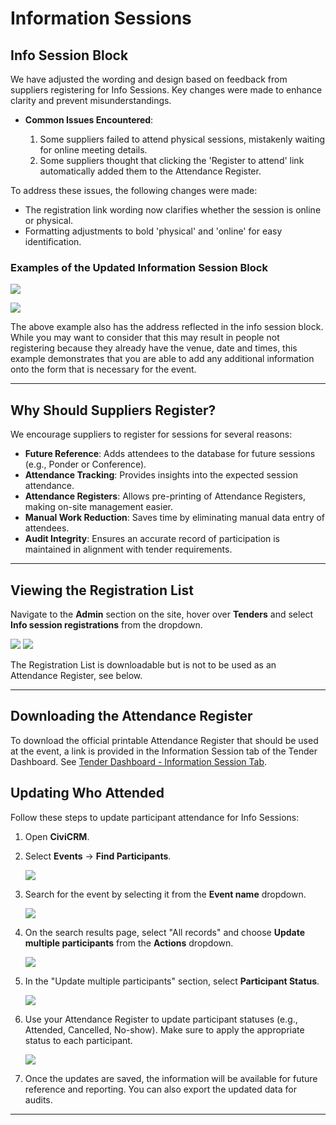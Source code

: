 # Information Sessions

## Info Session Block

We have adjusted the wording and design based on feedback from suppliers registering for Info Sessions. Key changes were made to enhance clarity and prevent misunderstandings.

- **Common Issues Encountered**:

    1. Some suppliers failed to attend physical sessions, mistakenly waiting for online meeting details.
    2. Some suppliers thought that clicking the 'Register to attend' link automatically added them to the Attendance Register.

To address these issues, the following changes were made:

- The registration link wording now clarifies whether the session is online or physical.
- Formatting adjustments to bold 'physical' and 'online' for easy identification.

### Examples of the Updated Information Session Block

![](../img/info-session-1.png)

![](../img/info-session-2.png)

The above example also has the address reflected in the info session block. While you may want to consider that this may result in people not registering because they already have the venue, date and times, this example demonstrates that you are able to add any additional information onto the form that is necessary for the event.

---

## Why Should Suppliers Register?

We encourage suppliers to register for sessions for several reasons:

- **Future Reference**: Adds attendees to the database for future sessions (e.g., Ponder or Conference).
- **Attendance Tracking**: Provides insights into the expected session attendance.
- **Attendance Registers**: Allows pre-printing of Attendance Registers, making on-site management easier.
- **Manual Work Reduction**: Saves time by eliminating manual data entry of attendees.
- **Audit Integrity**: Ensures an accurate record of participation is maintained in alignment with tender requirements.

---

## Viewing the Registration List

Navigate to the **Admin** section on the site, hover over **Tenders** and select **Info session registrations** from the dropdown.

![](../img/info-session-3.png)
![](../img/info-session-4.png)

The Registration List is downloadable but is not to be used as an Attendance Register, see below.

---

## Downloading the Attendance Register

To download the official printable Attendance Register that should be used at the event, a link is provided in the Information Session tab of the Tender Dashboard. See [Tender Dashboard - Information Session Tab](./tender-dashboard.md#information-session-tab).

## Updating Who Attended

Follow these steps to update participant attendance for Info Sessions:

1. Open **CiviCRM**.
2. Select **Events** → **Find Participants**.

    ![](../img/info-session-5.png)

3. Search for the event by selecting it from the **Event name** dropdown.

    ![](../img/info-session-6.png)

4. On the search results page, select "All records" and choose **Update multiple participants** from the **Actions** dropdown.

    ![](../img/info-session-7.png)

5. In the "Update multiple participants" section, select **Participant Status**.

    ![](../img/info-session-8.png)

6. Use your Attendance Register to update participant statuses (e.g., Attended, Cancelled, No-show). Make sure to apply the appropriate status to each participant.

    ![](../img/info-session-9.png)

7. Once the updates are saved, the information will be available for future reference and reporting. You can also export the updated data for audits.

---
